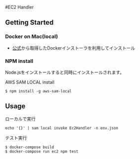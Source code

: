#EC2 Handler
## Getting Started
### Docker on Mac(local)
 * [公式](https://www.docker.com/community-edition#/mac)から取得したDockerインストーラを利用してインストール

### NPM install
Node.jsをインストールすると同時にインストールされます。

AWS SAM LOCAL install
```
$ npm install -g aws-sam-local
```

## Usage

ローカルで実行
```
echo '{}' | sam local invoke Ec2Handler -n env.json
```

テスト実行
```
$ docker-compose build
$ docker-compose run ec2 npm test
```
